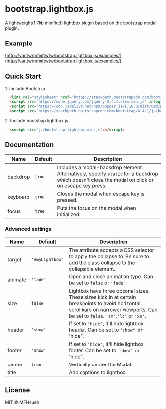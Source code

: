 # bootstrap.lightbox.js

A lightweight(1.7kb minified) lightbox plugin based on the bootstrap modal plugin.

## Example

[http://var.tw/mfmftwtw/bootstrap.lightbox.js/examples/](http://var.tw/mfmftwtw/bootstrap.lightbox.js/examples/)

## Quick Start

1\. Include Bootstrap

```html
  <link rel="stylesheet" href="https://stackpath.bootstrapcdn.com/bootstrap/4.4.1/css/bootstrap.min.css" integrity="sha384-Vkoo8x4CGsO3+Hhxv8T/Q5PaXtkKtu6ug5TOeNV6gBiFeWPGFN9MuhOf23Q9Ifjh" crossorigin="anonymous">
  <script src="https://code.jquery.com/jquery-3.4.1.slim.min.js" integrity="sha384-J6qa4849blE2+poT4WnyKhv5vZF5SrPo0iEjwBvKU7imGFAV0wwj1yYfoRSJoZ+n" crossorigin="anonymous"></script>
  <script src="https://cdn.jsdelivr.net/npm/popper.js@1.16.0/dist/umd/popper.min.js" integrity="sha384-Q6E9RHvbIyZFJoft+2mJbHaEWldlvI9IOYy5n3zV9zzTtmI3UksdQRVvoxMfooAo" crossorigin="anonymous"></script>
  <script src="https://stackpath.bootstrapcdn.com/bootstrap/4.4.1/js/bootstrap.min.js" integrity="sha384-wfSDF2E50Y2D1uUdj0O3uMBJnjuUD4Ih7YwaYd1iqfktj0Uod8GCExl3Og8ifwB6" crossorigin="anonymous"></script>
```

2\. Include bootstrap.lightbox.js

```html
  <script src="js/bootstrap.lightbox.min.js"></script>
```

## Documentation

| Name              | Default            | Description                                                                                                                                      |
| ----------------- | ------------------ | ------------------------------------------------------------------------------------------------------------------------------------------------ | 
| backdrop          | `true`             | Includes a modal-backdrop element. Alternatively, specify `static` for a backdrop which doesn't close the modal on click or on escape key press. |
| keyboard          | `true`             | Closes the modal when escape key is pressed.                                                                                                     |
| focus             | `true`             | Puts the focus on the modal when initialized.                                                                                                    |

### Advanced settings

| Name              | Default            | Description                                                                                                                                                                          |
| ----------------- | ------------------ | ------------------------------------------------------------------------------------------------------------------------------------------------------------------------------------ | 
| target            | `'#myLightbox'`    | The attribute accepts a CSS selector to apply the collapse to. Be sure to add the class collapse to the collapsible element.                                                         |
| animate           | `'fade'`           | Open and close animation type. Can be set to `false` or `'fade'`.                                                                                                                    |
| size              | `false`            | Lightbox have three optional sizes. These sizes kick in at certain breakpoints to avoid horizontal scrollbars on narrower viewports. Can be set to `false`, `'sm'`,`'lg'` or `'xs'`. |
| header            | `'show'`           | If set to `'hide'`, it'll hide lightbox header. Can be set to `'show" or `'hide'`.                                                                                                   |
| footer            | `'show'`           | If set to `'hide'`, It'll hide lightbox footer. Can be set to `'show" or `'hide'`.                                                                                                   |
| center            | `true`             | Vertically center the Modal.                                                                                                                                                         |
| title             |                    | Add captions to lightbox.                                                                                                                                                            |

## License

MIT © MFHsueh